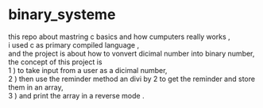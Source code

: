 # binary_systeme
this repo about mastring c basics and how cumputers really works ,<br>
i used c as primary compiled language ,<br>
and the project is about how to vonvert dicimal number into binary number,<br>
the concept of this project is<br>
1 ) to take input from a user as a dicimal number,<br>
2 ) then use the reminder method an divi by 2 to get the reminder and store them in an array,<br>
3 ) and print the array in a reverse mode .<br>